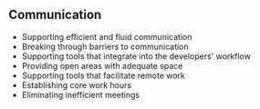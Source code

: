 ##  Communication

* Supporting efficient and fluid communication
* Breaking through barriers to communication
* Supporting tools that integrate into the developers' workflow
* Providing open areas with adequate space
* Supporting tools that facilitate remote work
* Establishing core work hours
* Eliminating inefficient meetings
